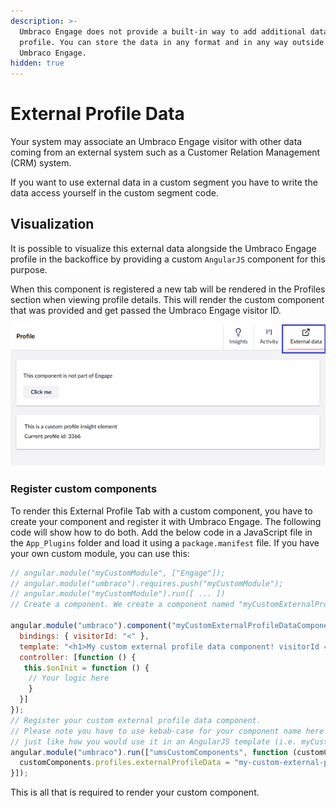 ```yaml
---
description: >-
  Umbraco Engage does not provide a built-in way to add additional data to a
  profile. You can store the data in any format and in any way outside of
  Umbraco Engage.
hidden: true
---
```


# External Profile Data

Your system may associate an Umbraco Engage visitor with other data coming from an external system such as a Customer Relation Management (CRM) system.

If you want to use external data in a custom segment you have to write the data access yourself in the custom segment code.

## Visualization

It is possible to visualize this external data alongside the Umbraco Engage profile in the backoffice by providing a custom `AngularJS` component for this purpose.

When this component is registered a new tab will be rendered in the Profiles section when viewing profile details. This will render the custom component that was provided and get passed the Umbraco Engage visitor ID.

![External profile data tab.](../../.gitbook/assets/External-profile-data-tab-v16.png)

### Register custom components

To render this External Profile Tab with a custom component, you have to create your component and register it with Umbraco Engage. The following code will show how to do both. Add the below code in a JavaScript file in the `App_Plugins` folder and load it using a `package.manifest` file. If you have your own custom module, you can use this:

```javascript
// angular.module("myCustomModule", ["Engage"]);
// angular.module("umbraco").requires.push("myCustomModule");
// angular.module("myCustomModule").run([ ... ]) 
// Create a component. We create a component named "myCustomExternalProfileDataComponent" here:

angular.module("umbraco").component("myCustomExternalProfileDataComponent", {
  bindings: { visitorId: "<" }, 
  template: "<h1>My custom external profile data component! visitorId = {{$ctrl.visitorId}}</h1>",  
  controller: [function () {   
   this.$onInit = function () {     
    // Your logic here    
    }  
  }]
});
// Register your custom external profile data component.
// Please note you have to use kebab-case for your component name here
// just like how you would use it in an AngularJS template (i.e. myCustomComponent -> my-custom-component)
angular.module("umbraco").run(["umsCustomComponents", function (customComponents) {  
  customComponents.profiles.externalProfileData = "my-custom-external-profile-data-component";
}]);
```

This is all that is required to render your custom component.
